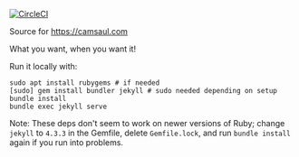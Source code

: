 [![CircleCI](https://circleci.com/gh/camsaul/camsaul.com.svg?style=svg)](https://circleci.com/gh/camsaul/camsaul.com)

Source for https://camsaul.com

What you want, when you want it!

Run it locally with:

```
sudo apt install rubygems # if needed
[sudo] gem install bundler jekyll # sudo needed depending on setup
bundle install
bundle exec jekyll serve
```

Note: These deps don't seem to work on newer versions of Ruby; change `jekyll` to `4.3.3` in the Gemfile, delete
`Gemfile.lock`, and run `bundle install` again if you run into problems.

